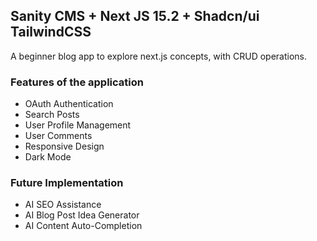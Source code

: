 ## Sanity CMS + Next JS 15.2 + Shadcn/ui TailwindCSS

A beginner blog app to explore next.js concepts, with CRUD operations.

### Features of the application

- OAuth Authentication
- Search Posts
- User Profile Management
- User Comments
- Responsive Design
- Dark Mode

### Future Implementation

- AI SEO Assistance
- AI Blog Post Idea Generator
- AI Content Auto-Completion

